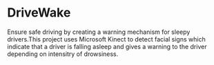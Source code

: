 # DriveWake
Ensure safe driving by creating a warning mechanism for sleepy drivers.This project uses Microsoft Kinect to detect facial signs which indicate that a driver is falling asleep and gives a warning to the driver depending on intensitry of drowsiness. 
